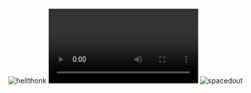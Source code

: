 ![hellthonk](https://i.imgur.com/FqSs6be.png)
![chromebust](https://i.imgur.com/QMEagcY.mp4)
![spacedout](https://i.imgur.com/LUqdG3w.jpg)

